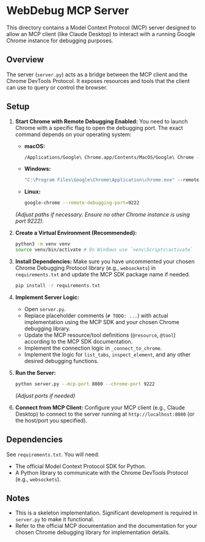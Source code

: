 # WebDebug MCP Server

This directory contains a Model Context Protocol (MCP) server designed to allow an MCP client (like Claude Desktop) to interact with a running Google Chrome instance for debugging purposes.

## Overview

The server (`server.py`) acts as a bridge between the MCP client and the Chrome DevTools Protocol. It exposes resources and tools that the client can use to query or control the browser.

## Setup

1.  **Start Chrome with Remote Debugging Enabled:**
    You need to launch Chrome with a specific flag to open the debugging port. The exact command depends on your operating system:

    *   **macOS:**
        ```bash
        /Applications/Google\ Chrome.app/Contents/MacOS/Google\ Chrome --remote-debugging-port=9222
        ```
    *   **Windows:**
        ```cmd
        "C:\Program Files\Google\Chrome\Application\chrome.exe" --remote-debugging-port=9222
        ```
    *   **Linux:**
        ```bash
        google-chrome --remote-debugging-port=9222
        ```
    *(Adjust paths if necessary. Ensure no other Chrome instance is using port 9222)*.

2.  **Create a Virtual Environment (Recommended):**
    ```bash
    python3 -m venv venv
    source venv/bin/activate # On Windows use `venv\Scripts\activate`
    ```

3.  **Install Dependencies:**
    Make sure you have uncommented your chosen Chrome Debugging Protocol library (e.g., `websockets`) in `requirements.txt` and update the MCP SDK package name if needed.
    ```bash
    pip install -r requirements.txt
    ```

4.  **Implement Server Logic:**
    *   Open `server.py`.
    *   Replace placeholder comments (`# TODO: ...`) with actual implementation using the MCP SDK and your chosen Chrome debugging library.
    *   Update the MCP resource/tool definitions (`@resource`, `@tool`) according to the MCP SDK documentation.
    *   Implement the connection logic in `_connect_to_chrome`.
    *   Implement the logic for `list_tabs`, `inspect_element`, and any other desired debugging functions.

5.  **Run the Server:**
    ```bash
    python server.py --mcp-port 8080 --chrome-port 9222
    ```
    *(Adjust ports if needed)*

6.  **Connect from MCP Client:**
    Configure your MCP client (e.g., Claude Desktop) to connect to the server running at `http://localhost:8080` (or the host/port you specified).

## Dependencies

See `requirements.txt`. You will need:

*   The official Model Context Protocol SDK for Python.
*   A Python library to communicate with the Chrome DevTools Protocol (e.g., `websockets`).

## Notes

*   This is a skeleton implementation. Significant development is required in `server.py` to make it functional.
*   Refer to the official MCP documentation and the documentation for your chosen Chrome debugging library for implementation details. 